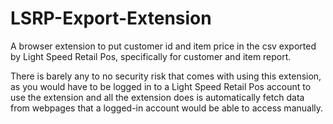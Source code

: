# LSRP-Export-Extension
A browser extension to put customer id and item price in the csv exported by Light Speed Retail Pos, specifically for customer and item report.

There is barely any to no security risk that comes with using this extension, as you would have to be logged in to a Light Speed Retail Pos account to use the extension and all the extension does is automatically fetch data from webpages that a logged-in account would be able to access manually. 
